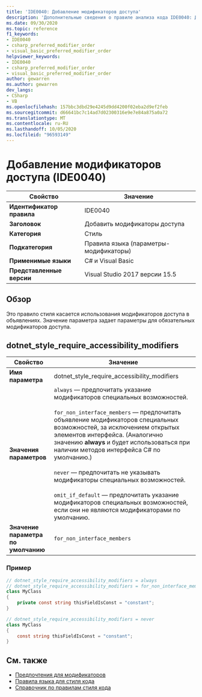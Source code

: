 ```yaml
---
title: 'IDE0040: Добавление модификаторов доступа'
description: 'Дополнительные сведения о правиле анализа кода IDE0040: Добавление модификаторов доступа'
ms.date: 09/30/2020
ms.topic: reference
f1_keywords:
- IDE0040
- csharp_preferred_modifier_order
- visual_basic_preferred_modifier_order
helpviewer_keywords:
- IDE0040
- csharp_preferred_modifier_order
- visual_basic_preferred_modifier_order
author: gewarren
ms.author: gewarren
dev_langs:
- CSharp
- VB
ms.openlocfilehash: 157bbc3dbd29e4245d9dd4200f02eba2d9ef2feb
ms.sourcegitcommit: d66641bc7c14ad7d02300316e9e7e84a875a0a72
ms.translationtype: MT
ms.contentlocale: ru-RU
ms.lasthandoff: 10/05/2020
ms.locfileid: "96593149"
---
```

# <a name="add-accessibility-modifiers-ide0040"></a>Добавление модификаторов доступа (IDE0040)

|Свойство|Значение|
|-|-|
| **Идентификатор правила** | IDE0040 |
| **Заголовок** | Добавить модификаторы доступа |
| **Категория** | Стиль |
| **Подкатегория** | Правила языка (параметры-модификаторы) |
| **Применимые языки** | C# и Visual Basic |
| **Представленные версии** | Visual Studio 2017 версии 15.5 |

## <a name="overview"></a>Обзор

Это правило стиля касается использования модификаторов доступа в объявлениях. Значение параметра задает параметры для обязательных модификаторов доступа.

## <a name="dotnet_style_require_accessibility_modifiers"></a>dotnet_style_require_accessibility_modifiers

|Свойство|Значение|
|-|-|
| **Имя параметра** | dotnet_style_require_accessibility_modifiers
| **Значения параметров** | `always` — предпочитать указание модификаторов специальных возможностей.<br /><br />`for_non_interface_members` — предпочитать объявление модификаторов специальных возможностей, за исключением открытых элементов интерфейса. (Аналогично значению **always** и будет использоваться при наличии методов интерфейса C# по умолчанию.)<br /><br />`never` — предпочитать не указывать модификаторы специальных возможностей.<br /><br />`omit_if_default` — предпочитать указание модификаторов специальных возможностей, если они не являются модификаторами по умолчанию. |
| **Значение параметра по умолчанию** | `for_non_interface_members` |

### <a name="example"></a>Пример

```csharp
// dotnet_style_require_accessibility_modifiers = always
// dotnet_style_require_accessibility_modifiers = for_non_interface_members
class MyClass
{
    private const string thisFieldIsConst = "constant";
}

// dotnet_style_require_accessibility_modifiers = never
class MyClass
{
    const string thisFieldIsConst = "constant";
}
```

## <a name="see-also"></a>См. также

- [Предпочтения для модификаторов](modifier-preferences.md)
- [Правила языка для стиля кода](language-rules.md)
- [Справочник по правилам стиля кода](index.md)

